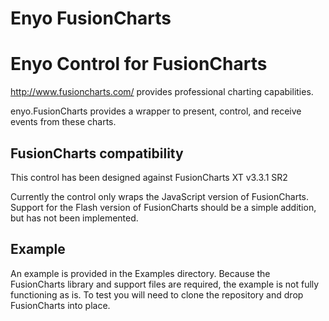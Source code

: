 Enyo FusionCharts
=================

# Enyo Control for FusionCharts

http://www.fusioncharts.com/ provides professional charting capabilities.

enyo.FusionCharts provides a wrapper to present, control, and receive events from these charts.

## FusionCharts compatibility
This control has been designed against FusionCharts XT v3.3.1 SR2

Currently the control only wraps the JavaScript version of FusionCharts. Support for the Flash version of FusionCharts should be a simple addition, but has not been implemented.

## Example
An example is provided in the Examples directory. Because the FusionCharts library and support files are required, the example is not fully functioning as is. To test you will need to clone the repository and drop FusionCharts into place.


